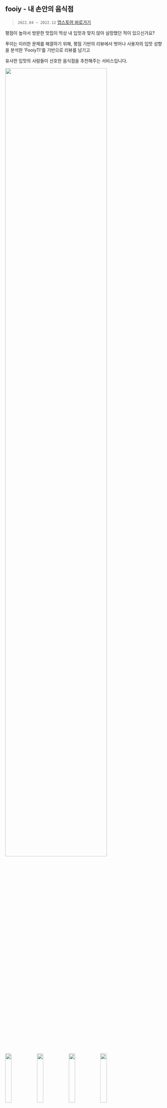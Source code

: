 ## fooiy - 내 손안의 음식점 
> `2022.04 ~ 2022.12` [앱스토어 바로가기](https://apps.apple.com/kr/app/푸이-내-손안의-모든-음식점/id1640024571)

평점이 높아서 방문한 맛집이 막상 내 입맛과 맞지 않아 실망했던 적이 있으신가요? <br>

푸이는 이러한 문제를 해결하기 위해, 평점 기반의 리뷰에서 벗어나 사용자의 입맛 성향을 분석한 'FooiyTI'를 기반으로 리뷰를 남기고 <br>

유사한 입맛의 사람들이 선호한 음식점을 추천해주는 서비스입니다. <br>

<img width="80%" src="https://github.com/user-attachments/assets/725fef4e-aa01-4210-aa09-804990132ae9" /> <br>
<img width="20%" src="https://user-images.githubusercontent.com/49361214/221782883-e5319299-3da5-42ca-b32d-33d8f124e5e8.png"><img width="20%" src="https://user-images.githubusercontent.com/49361214/221782838-455e5678-3d47-4e3a-898a-52abcc6db9b7.png"><img width="20%" src="https://user-images.githubusercontent.com/49361214/221782875-f525674b-bcd3-49c3-9c57-2e6ce59371ed.png"><img width="20%" src="https://user-images.githubusercontent.com/49361214/221782879-4bec60ea-522a-4a44-8219-48ae0059ff30.png">

<br>


### 🛠️ 개발 환경 및 라이브러리
[![Swift](https://img.shields.io/badge/Swift-5.7-orange)]() [![Xcode](https://img.shields.io/badge/Xcode-14.0-blue)]() [![iOS](https://img.shields.io/badge/iOS-15.0+-blue)]() [![RxSwift](https://img.shields.io/badge/RxSwift-6.5-purple)]() [![Moya](https://img.shields.io/badge/Moya-15.0-yellow)]() <br>
`NaverMaps` `Firebase` `Lottie`
               
<br><br>

  
## ✨ 기능 소개

### 푸이티아이

질문지를 통해 푸이티아이(입맛 성향)를 분석할 수 있습니다.

<img width="70%" src="https://user-images.githubusercontent.com/49361214/221789865-c02ee581-24cb-4b79-bb36-e96adb300a2b.png"> <br>

<details>
  <summary>푸이티아이 자세히 보기</summary>
  <div markdown="1"> <br>

  > 🧾 푸이티아이

  <img width="20%" src="https://github.com/user-attachments/assets/94f9ad66-6abb-4fa8-8d9d-4d58c62e2118" />
  <img width="20%" src="https://github.com/user-attachments/assets/8de2410c-2446-4d32-8609-288d5927e4e2" />
  <img width="20%" src="https://github.com/user-attachments/assets/d5f882d7-306d-4a35-b895-a412fa2a4aba" />
  <img width="20%" src="https://github.com/user-attachments/assets/696d9782-a6fe-42d8-a26a-db1623d416f3" />

  </div>
</details> <br>

### 개척/기록

음식 사진과 평가를 등록하여 음식점을 기록할 수 있습니다.

<img width="70%" src="https://user-images.githubusercontent.com/49361214/221789881-63c104fa-c13b-472c-8d6d-cad0cc20259b.png">

<details>
  <summary>개척/기록 자세히 보기</summary>
  <img width="20%" src="https://github.com/user-attachments/assets/6ca37b2d-8951-4575-9cfc-bb5e6bf2e2e7" />
  <img width="20%" src="https://github.com/user-attachments/assets/91eb8a4a-15fc-4171-9253-c3973cf8c9f7" />
  <img width="20%" src="https://github.com/user-attachments/assets/c1a98113-fd7a-44fa-a2da-8428be8b8b34" />
  <img width="20%" src="https://github.com/user-attachments/assets/0f503eb0-7d3b-4391-994e-c5f49d4fc0b8" />
  <img width="20%" src="https://github.com/user-attachments/assets/f8cab908-8d66-4fce-95af-23234375e106" />
  <img width="20%" src="https://github.com/user-attachments/assets/aa6fd8de-81ef-49ba-aec5-a2a79cf497c0" />


</details> <br>

### 음식점 지도

맛집에 대한 정보와 푸이티아이를 기반으로 만족할 확률을 지도상의 마커로 보여줍니다. <br>
카테고리, 지역별 필터링을 적용할 수 있습니다. <br>
맛집을 검색할 수 있습니다.

<img width="70%" src="https://user-images.githubusercontent.com/49361214/221789873-f14873ef-7185-4e8f-a5d9-f250506eb784.png">

<details>
  <summary>음식점 지도 자세히 보기</summary>
  <img width="20%" src="https://github.com/user-attachments/assets/f8c85052-65eb-48ff-bbb2-77509c82c986" />
  <img width="20%" src="https://github.com/user-attachments/assets/02090446-635d-44cc-b7f5-1bf65aa90620" />
  <img width="20%" src="https://github.com/user-attachments/assets/f447637d-0b0f-4d3d-acb5-5a3d80e1f01e" />
  <img width="20%" src="https://github.com/user-attachments/assets/e476cb4c-9764-4cc4-9a8e-0d5ef643a4fb" />

</details> <br>

### 피드

사용자가 기록한 맛집에 대한 정보를 피드로 볼 수 있습니다. <br>
지역 필터링을 적용할 수 있습니다.

<img width="70%" src="https://user-images.githubusercontent.com/49361214/221789885-16d8ed14-49df-40bd-9b8b-5814b9f6c7b3.png">

<details>
  <summary>피드 자세히 보기</summary>
  <img width="20%" src="https://github.com/user-attachments/assets/9df55b10-f274-4f19-8d67-d89057fa7730" />
  <img width="20%" src="https://github.com/user-attachments/assets/ae1846d1-ce50-445e-8b16-922f5f553e21" />


</details> <br>

<br><br>


## 📚 스킬

### Clean Architecture + MVVM

### RxSwift

### Server Driven UI
- UI가 자주 변동되는 Feature에서 Server Driven UI와 A/B Test를 활용하여 스펙 변동이 잦은 UI를 효율적으로 개발

### PHPicker
- 사진의 메타 데이터에서 음식 촬영 장소를 추출합니다.
- 이를 활용하여 사용자가 음식점 위치를 지정해야하는 귀찮음을 덜어냈습니다.

<br><br>

### 💪  **담당 기능**
* 푸이 iOS 앱 개발 및 유지보수
  - `온보딩`: 버전 체크 및 FCM토큰 갱신 페이지 개발
  - `로그인/회원가입`: KakaoSDK 활용하여 개발
  - `음식점 지도`: NaverMap을 활용한 음식점 조회 기능 개발
  - `음식점 기록`: 음식 사진 업로드 기능 개발
  - `게시물 수정`: 게시물 수정 기능 개발
  - `유저 검색`: 유저 검색 기능 개발

<br>

### 🤔 **고민한 점**
- Clean Architecture를 활용한 효율적인 서비스의 구조
- Back-end단과 효율적인 네트워크 통신
- 사용자와의 지속적인 소통을 통한 사용자 친화적 UI/UX 개발

<br><br>


## 📈  **성과**
<img width="35%" src="https://user-images.githubusercontent.com/49361214/221795398-72c52ba5-72ba-4cd4-b2c3-3426734dbddf.png"><img width="35%" src="https://user-images.githubusercontent.com/49361214/221795406-f85dd5ef-0ccc-46b4-8bcb-d59308b98398.png">
<img width="70%" src="https://user-images.githubusercontent.com/49361214/221795419-7a04b296-39dd-4e67-a7c7-563f96e2c0d5.png">

정기적인 업데이트로 사용자의 참여도가 높아진 것을 확인
- **사용자 수**: 902명 -> 1467명으로 증가
- **평균 참여시간**: 13분 11초 → 17분 47초로 증가
- **참여 세션(화면) 수**: 1.8 → 2.6으로 증가
- **세션당 평균 참여 시간**: 4분 13초 → 5분 25초로 증가

<br><br>


### 🔗  링크
- **홈페이지**: [fooiy.com](https://fooiy.com)
- **머니투데이 기사:** https://news.mt.co.kr/mtview.php?no=2022091716551984413
  
<br><br>
